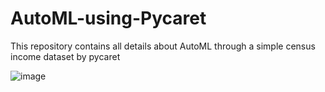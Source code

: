 # AutoML-using-Pycaret
This repository contains all details about AutoML through a simple census income dataset by pycaret

![image](https://user-images.githubusercontent.com/73512374/191214904-46b41e52-0fc9-4e1f-960f-f1c8d41cf042.png)
